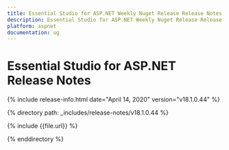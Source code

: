 ```yaml
---
title: Essential Studio for ASP.NET Weekly Nuget Release Release Notes  
description: Essential Studio for ASP.NET Weekly Nuget Release Release Notes  
platform: aspnet
documentation: ug
---
```


# Essential Studio for ASP.NET  Release Notes  

{% include release-info.html date="April 14, 2020"  version="v18.1.0.44" %} 


{% directory path: _includes/release-notes/v18.1.0.44 %}

{% include {{file.url}} %}

{% enddirectory %}